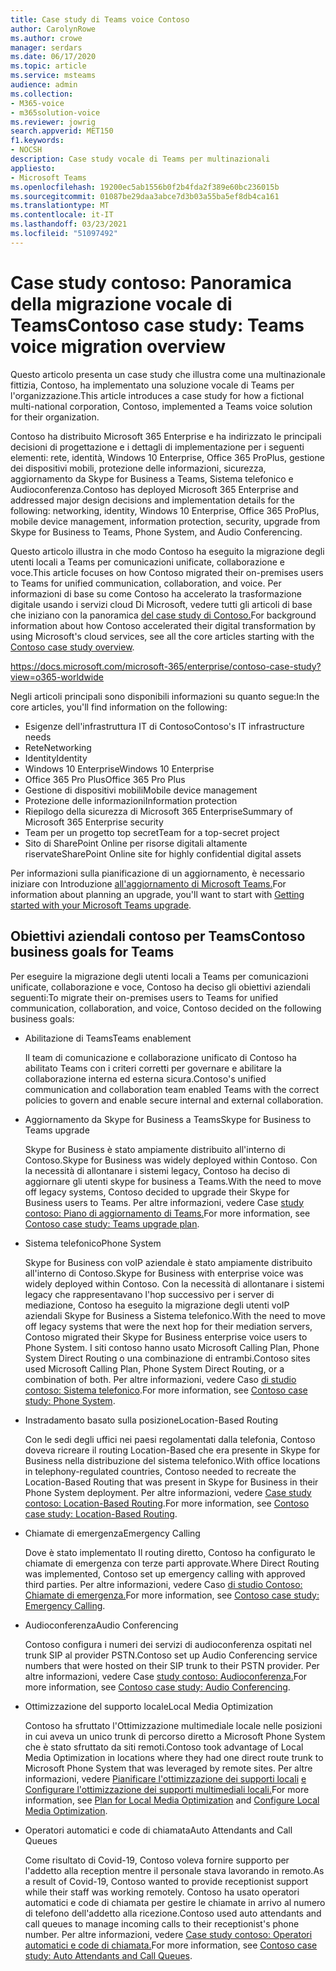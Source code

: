 ```yaml
---
title: Case study di Teams voice Contoso
author: CarolynRowe
ms.author: crowe
manager: serdars
ms.date: 06/17/2020
ms.topic: article
ms.service: msteams
audience: admin
ms.collection:
- M365-voice
- m365solution-voice
ms.reviewer: jowrig
search.appverid: MET150
f1.keywords:
- NOCSH
description: Case study vocale di Teams per multinazionali
appliesto:
- Microsoft Teams
ms.openlocfilehash: 19200ec5ab1556b0f2b4fda2f389e60bc236015b
ms.sourcegitcommit: 01087be29daa3abce7d3b03a55ba5ef8db4ca161
ms.translationtype: MT
ms.contentlocale: it-IT
ms.lasthandoff: 03/23/2021
ms.locfileid: "51097492"
---
```

# <a name="contoso-case-study-teams-voice-migration-overview"></a><span data-ttu-id="bcc2e-103">Case study contoso: Panoramica della migrazione vocale di Teams</span><span class="sxs-lookup"><span data-stu-id="bcc2e-103">Contoso case study: Teams voice migration overview</span></span>

<span data-ttu-id="bcc2e-104">Questo articolo presenta un case study che illustra come una multinazionale fittizia, Contoso, ha implementato una soluzione vocale di Teams per l'organizzazione.</span><span class="sxs-lookup"><span data-stu-id="bcc2e-104">This article introduces a case study for how a fictional multi-national corporation, Contoso, implemented a Teams voice solution for their organization.</span></span>

<span data-ttu-id="bcc2e-105">Contoso ha distribuito Microsoft 365 Enterprise e ha indirizzato le principali decisioni di progettazione e i dettagli di implementazione per i seguenti elementi: rete, identità, Windows 10 Enterprise, Office 365 ProPlus, gestione dei dispositivi mobili, protezione delle informazioni, sicurezza, aggiornamento da Skype for Business a Teams, Sistema telefonico e Audioconferenza.</span><span class="sxs-lookup"><span data-stu-id="bcc2e-105">Contoso has deployed Microsoft 365 Enterprise and addressed major design decisions and implementation details for the following: networking, identity, Windows 10 Enterprise, Office 365 ProPlus, mobile device management, information protection, security, upgrade from Skype for Business to Teams, Phone System, and Audio Conferencing.</span></span>  

<span data-ttu-id="bcc2e-106">Questo articolo illustra in che modo Contoso ha eseguito la migrazione degli utenti locali a Teams per comunicazioni unificate, collaborazione e voce.</span><span class="sxs-lookup"><span data-stu-id="bcc2e-106">This article focuses on how Contoso migrated their on-premises users to Teams for unified communication, collaboration, and voice.</span></span> <span data-ttu-id="bcc2e-107">Per informazioni di base su come Contoso ha accelerato la trasformazione digitale usando i servizi cloud Di Microsoft, vedere tutti gli articoli di base che iniziano con la panoramica [del case study di Contoso.](/microsoft-365/enterprise/contoso-case-study?view=o365-worldwide)</span><span class="sxs-lookup"><span data-stu-id="bcc2e-107">For background information about how Contoso accelerated their digital transformation by using Microsoft's cloud services, see all the core articles starting with the [Contoso case study overview](/microsoft-365/enterprise/contoso-case-study?view=o365-worldwide).</span></span>

https://docs.microsoft.com/microsoft-365/enterprise/contoso-case-study?view=o365-worldwide 

<span data-ttu-id="bcc2e-108">Negli articoli principali sono disponibili informazioni su quanto segue:</span><span class="sxs-lookup"><span data-stu-id="bcc2e-108">In the core articles, you'll find information on the following:</span></span>  

- <span data-ttu-id="bcc2e-109">Esigenze dell'infrastruttura IT di Contoso</span><span class="sxs-lookup"><span data-stu-id="bcc2e-109">Contoso's IT infrastructure needs</span></span>
- <span data-ttu-id="bcc2e-110">Rete</span><span class="sxs-lookup"><span data-stu-id="bcc2e-110">Networking</span></span>
- <span data-ttu-id="bcc2e-111">Identity</span><span class="sxs-lookup"><span data-stu-id="bcc2e-111">Identity</span></span>
- <span data-ttu-id="bcc2e-112">Windows 10 Enterprise</span><span class="sxs-lookup"><span data-stu-id="bcc2e-112">Windows 10 Enterprise</span></span>
- <span data-ttu-id="bcc2e-113">Office 365 Pro Plus</span><span class="sxs-lookup"><span data-stu-id="bcc2e-113">Office 365 Pro Plus</span></span>
- <span data-ttu-id="bcc2e-114">Gestione di dispositivi mobili</span><span class="sxs-lookup"><span data-stu-id="bcc2e-114">Mobile device management</span></span>
- <span data-ttu-id="bcc2e-115">Protezione delle informazioni</span><span class="sxs-lookup"><span data-stu-id="bcc2e-115">Information protection</span></span>
- <span data-ttu-id="bcc2e-116">Riepilogo della sicurezza di Microsoft 365 Enterprise</span><span class="sxs-lookup"><span data-stu-id="bcc2e-116">Summary of Microsoft 365 Enterprise security</span></span>
- <span data-ttu-id="bcc2e-117">Team per un progetto top secret</span><span class="sxs-lookup"><span data-stu-id="bcc2e-117">Team for a top-secret project</span></span>
- <span data-ttu-id="bcc2e-118">Sito di SharePoint Online per risorse digitali altamente riservate</span><span class="sxs-lookup"><span data-stu-id="bcc2e-118">SharePoint Online site for highly confidential digital assets</span></span>

<span data-ttu-id="bcc2e-119">Per informazioni sulla pianificazione di un aggiornamento, è necessario iniziare con Introduzione [all'aggiornamento di Microsoft Teams.](upgrade-start-here.md)</span><span class="sxs-lookup"><span data-stu-id="bcc2e-119">For information about planning an upgrade, you'll want to start with [Getting started with your Microsoft Teams upgrade](upgrade-start-here.md).</span></span>

## <a name="contoso-business-goals-for-teams"></a><span data-ttu-id="bcc2e-120">Obiettivi aziendali contoso per Teams</span><span class="sxs-lookup"><span data-stu-id="bcc2e-120">Contoso business goals for Teams</span></span>

<span data-ttu-id="bcc2e-121">Per eseguire la migrazione degli utenti locali a Teams per comunicazioni unificate, collaborazione e voce, Contoso ha deciso gli obiettivi aziendali seguenti:</span><span class="sxs-lookup"><span data-stu-id="bcc2e-121">To migrate their on-premises users to Teams for unified communication, collaboration, and voice, Contoso decided on the following business goals:</span></span>

- <span data-ttu-id="bcc2e-122">Abilitazione di Teams</span><span class="sxs-lookup"><span data-stu-id="bcc2e-122">Teams enablement</span></span> 

  <span data-ttu-id="bcc2e-123">Il team di comunicazione e collaborazione unificato di Contoso ha abilitato Teams con i criteri corretti per governare e abilitare la collaborazione interna ed esterna sicura.</span><span class="sxs-lookup"><span data-stu-id="bcc2e-123">Contoso's unified communication and collaboration team enabled Teams with the correct policies to govern and enable secure internal and external collaboration.</span></span> 

- <span data-ttu-id="bcc2e-124">Aggiornamento da Skype for Business a Teams</span><span class="sxs-lookup"><span data-stu-id="bcc2e-124">Skype for Business to Teams upgrade</span></span> 

  <span data-ttu-id="bcc2e-125">Skype for Business è stato ampiamente distribuito all'interno di Contoso.</span><span class="sxs-lookup"><span data-stu-id="bcc2e-125">Skype for Business was widely deployed within Contoso.</span></span> <span data-ttu-id="bcc2e-126">Con la necessità di allontanare i sistemi legacy, Contoso ha deciso di aggiornare gli utenti skype for business a Teams.</span><span class="sxs-lookup"><span data-stu-id="bcc2e-126">With the need to move off legacy systems, Contoso decided to upgrade their Skype for Business users to Teams.</span></span> <span data-ttu-id="bcc2e-127">Per altre informazioni, vedere Case [study contoso: Piano di aggiornamento di Teams.](voice-case-study-migration-plan.md)</span><span class="sxs-lookup"><span data-stu-id="bcc2e-127">For more information, see [Contoso case study: Teams upgrade plan](voice-case-study-migration-plan.md).</span></span>

- <span data-ttu-id="bcc2e-128">Sistema telefonico</span><span class="sxs-lookup"><span data-stu-id="bcc2e-128">Phone System</span></span>  

  <span data-ttu-id="bcc2e-129">Skype for Business con voIP aziendale è stato ampiamente distribuito all'interno di Contoso.</span><span class="sxs-lookup"><span data-stu-id="bcc2e-129">Skype for Business with enterprise voice was widely deployed within Contoso.</span></span> <span data-ttu-id="bcc2e-130">Con la necessità di allontanare i sistemi legacy che rappresentavano l'hop successivo per i server di mediazione, Contoso ha eseguito la migrazione degli utenti voIP aziendali Skype for Business a Sistema telefonico.</span><span class="sxs-lookup"><span data-stu-id="bcc2e-130">With the need to move off legacy systems that were the next hop for their mediation servers, Contoso migrated their Skype for Business enterprise voice users to Phone System.</span></span> <span data-ttu-id="bcc2e-131">I siti contoso hanno usato Microsoft Calling Plan, Phone System Direct Routing o una combinazione di entrambi.</span><span class="sxs-lookup"><span data-stu-id="bcc2e-131">Contoso sites used Microsoft Calling Plan, Phone System Direct Routing, or a combination of both.</span></span> <span data-ttu-id="bcc2e-132">Per altre informazioni, vedere Caso [di studio contoso: Sistema telefonico](voice-case-study-phone-system.md).</span><span class="sxs-lookup"><span data-stu-id="bcc2e-132">For more information, see [Contoso case study: Phone System](voice-case-study-phone-system.md).</span></span>

- <span data-ttu-id="bcc2e-133">Instradamento basato sulla posizione</span><span class="sxs-lookup"><span data-stu-id="bcc2e-133">Location-Based Routing</span></span> 

  <span data-ttu-id="bcc2e-134">Con le sedi degli uffici nei paesi regolamentati dalla telefonia, Contoso doveva ricreare il routing Location-Based che era presente in Skype for Business nella distribuzione del sistema telefonico.</span><span class="sxs-lookup"><span data-stu-id="bcc2e-134">With office locations in telephony-regulated countries, Contoso needed to recreate the Location-Based Routing that was present in Skype for Business in their Phone System deployment.</span></span> <span data-ttu-id="bcc2e-135">Per altre informazioni, vedere [Case study contoso: Location-Based Routing](voice-case-study-location-based-routing.md).</span><span class="sxs-lookup"><span data-stu-id="bcc2e-135">For more information, see [Contoso case study: Location-Based Routing](voice-case-study-location-based-routing.md).</span></span>

- <span data-ttu-id="bcc2e-136">Chiamate di emergenza</span><span class="sxs-lookup"><span data-stu-id="bcc2e-136">Emergency Calling</span></span> 

  <span data-ttu-id="bcc2e-137">Dove è stato implementato Il routing diretto, Contoso ha configurato le chiamate di emergenza con terze parti approvate.</span><span class="sxs-lookup"><span data-stu-id="bcc2e-137">Where Direct Routing was implemented, Contoso set up emergency calling with approved third parties.</span></span> <span data-ttu-id="bcc2e-138">Per altre informazioni, vedere Caso [di studio Contoso: Chiamate di emergenza.](voice-case-study-emergency-calling.md)</span><span class="sxs-lookup"><span data-stu-id="bcc2e-138">For more information, see [Contoso case study: Emergency Calling](voice-case-study-emergency-calling.md).</span></span>

- <span data-ttu-id="bcc2e-139">Audioconferenza</span><span class="sxs-lookup"><span data-stu-id="bcc2e-139">Audio Conferencing</span></span> 

  <span data-ttu-id="bcc2e-140">Contoso configura i numeri dei servizi di audioconferenza ospitati nel trunk SIP al provider PSTN.</span><span class="sxs-lookup"><span data-stu-id="bcc2e-140">Contoso set up Audio Conferencing service numbers that were hosted on their SIP trunk to their PSTN provider.</span></span> <span data-ttu-id="bcc2e-141">Per altre informazioni, vedere Case [study contoso: Audioconferenza.](voice-case-study-audio-conferencing.md)</span><span class="sxs-lookup"><span data-stu-id="bcc2e-141">For more information, see [Contoso case study: Audio Conferencing](voice-case-study-audio-conferencing.md).</span></span> 

- <span data-ttu-id="bcc2e-142">Ottimizzazione del supporto locale</span><span class="sxs-lookup"><span data-stu-id="bcc2e-142">Local Media Optimization</span></span> 

  <span data-ttu-id="bcc2e-143">Contoso ha sfruttato l'Ottimizzazione multimediale locale nelle posizioni in cui aveva un unico trunk di percorso diretto a Microsoft Phone System che è stato sfruttato da siti remoti.</span><span class="sxs-lookup"><span data-stu-id="bcc2e-143">Contoso took advantage of Local Media Optimization in locations where they had one direct route trunk to Microsoft Phone System that was leveraged by remote sites.</span></span> <span data-ttu-id="bcc2e-144">Per altre informazioni, vedere [Pianificare l'ottimizzazione dei supporti locali](direct-routing-media-optimization.md) [e Configurare l'ottimizzazione dei supporti multimediali locali.](direct-routing-media-optimization-configure.md)</span><span class="sxs-lookup"><span data-stu-id="bcc2e-144">For more information, see [Plan for Local Media Optimization](direct-routing-media-optimization.md) and [Configure Local Media Optimization](direct-routing-media-optimization-configure.md).</span></span>

- <span data-ttu-id="bcc2e-145">Operatori automatici e code di chiamata</span><span class="sxs-lookup"><span data-stu-id="bcc2e-145">Auto Attendants and Call Queues</span></span>

  <span data-ttu-id="bcc2e-146">Come risultato di Covid-19, Contoso voleva fornire supporto per l'addetto alla reception mentre il personale stava lavorando in remoto.</span><span class="sxs-lookup"><span data-stu-id="bcc2e-146">As a result of Covid-19, Contoso wanted to provide receptionist support while their staff was working remotely.</span></span> <span data-ttu-id="bcc2e-147">Contoso ha usato operatori automatici e code di chiamata per gestire le chiamate in arrivo al numero di telefono dell'addetto alla ricezione.</span><span class="sxs-lookup"><span data-stu-id="bcc2e-147">Contoso used auto attendants and call queues to manage incoming calls to their receptionist's phone number.</span></span> <span data-ttu-id="bcc2e-148">Per altre informazioni, vedere [Case study contoso: Operatori automatici e code di chiamata.](voice-case-study-call-queues.md)</span><span class="sxs-lookup"><span data-stu-id="bcc2e-148">For more information, see [Contoso case study: Auto Attendants and Call Queues](voice-case-study-call-queues.md).</span></span>
